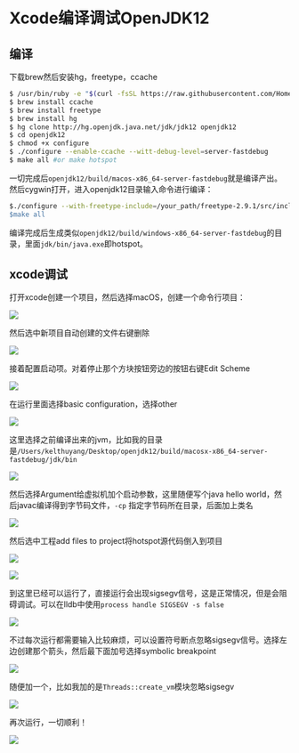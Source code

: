 # Xcode编译调试OpenJDK12

## 编译
下载brew然后安装hg，freetype，ccache
```bash
$ /usr/bin/ruby -e "$(curl -fsSL https://raw.githubusercontent.com/Homebrew/install/master/install)"
$ brew install ccache
$ brew install freetype
$ brew install hg
$ hg clone http://hg.openjdk.java.net/jdk/jdk12 openjdk12
$ cd openjdk12
$ chmod +x configure
$ ./configure --enable-ccache --witt-debug-level=server-fastdebug
$ make all #or make hotspot
```
一切完成后`openjdk12/build/macos-x86_64-server-fastdebug`就是编译产出。
然后cygwin打开，进入openjdk12目录输入命令进行编译：
```bash
$./configure --with-freetype-include=/your_path/freetype-2.9.1/src/include --with-freetype-lib=/your_path/freetype-2.9.1/lib --with-boot-jdk=/your_path/openjdk-12-x64_bin --disable-warnings-as-errors --with-toolchain-version=2017 --with-target-bits=64 --enable-debug'
$make all
```
编译完成后生成类似`openjdk12/build/windows-x86_64-server-fastdebug`的目录，里面`jdk/bin/java.exe`即hotspot。

## xcode调试
打开xcode创建一个项目，然后选择macOS，创建一个命令行项目：

![](building_osx/proj1.png)

然后选中新项目自动创建的文件右键删除

![](building_osx/proj2.png)

接着配置启动项。对着停止那个方块按钮旁边的按钮右键Edit Scheme

![](building_osx/proj3.png)

在运行里面选择basic configuration，选择other

![](building_osx/proj4.png)

这里选择之前编译出来的jvm，比如我的目录是`/Users/kelthuyang/Desktop/openjdk12/build/macosx-x86_64-server-fastdebug/jdk/bin`

![](building_osx/proj5.png)

然后选择Argument给虚拟机加个启动参数，这里随便写个java hello world，然后javac编译得到字节码文件，`-cp` 指定字节码所在目录，后面加上类名

![](building_osx/proj6.png)

然后选中工程add files to project将hotspot源代码倒入到项目

![](building_osx/proj7.png)

![](building_osx/proj8.png)


到这里已经可以运行了，直接运行会出现sigsegv信号，这是正常情况，但是会阻碍调试。可以在lldb中使用`process handle SIGSEGV -s false`

![](building_osx/proj9.png)

不过每次运行都需要输入比较麻烦，可以设置符号断点忽略sigsegv信号。选择左边创建那个箭头，然后最下面加号选择symbolic breakpoint

![](building_osx/proj10.png)

随便加一个，比如我加的是`Threads::create_vm`模块忽略sigsegv

![](building_osx/proj11.png)

再次运行，一切顺利！

![](building_osx/proj12.png)
